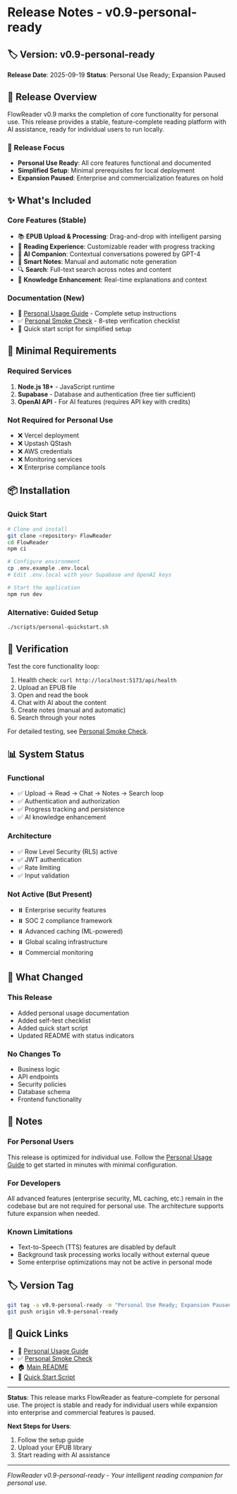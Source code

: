 # Release Notes - v0.9-personal-ready

## 🏷️ Version: v0.9-personal-ready
**Release Date**: 2025-09-19
**Status**: Personal Use Ready; Expansion Paused

## 📌 Release Overview

FlowReader v0.9 marks the completion of core functionality for personal use. This release provides a stable, feature-complete reading platform with AI assistance, ready for individual users to run locally.

### 🎯 Release Focus
- **Personal Use Ready**: All core features functional and documented
- **Simplified Setup**: Minimal prerequisites for local deployment
- **Expansion Paused**: Enterprise and commercialization features on hold

## ✨ What's Included

### Core Features (Stable)
- 📚 **EPUB Upload & Processing**: Drag-and-drop with intelligent parsing
- 📖 **Reading Experience**: Customizable reader with progress tracking
- 🤖 **AI Companion**: Contextual conversations powered by GPT-4
- 📝 **Smart Notes**: Manual and automatic note generation
- 🔍 **Search**: Full-text search across notes and content
- 🧠 **Knowledge Enhancement**: Real-time explanations and context

### Documentation (New)
- 📘 [Personal Usage Guide](./docs/personal-usage.md) - Complete setup instructions
- ✅ [Personal Smoke Check](./docs/personal-smoke-check.md) - 8-step verification checklist
- 🚀 Quick start script for simplified setup

## 🔧 Minimal Requirements

### Required Services
1. **Node.js 18+** - JavaScript runtime
2. **Supabase** - Database and authentication (free tier sufficient)
3. **OpenAI API** - For AI features (requires API key with credits)

### Not Required for Personal Use
- ❌ Vercel deployment
- ❌ Upstash QStash
- ❌ AWS credentials
- ❌ Monitoring services
- ❌ Enterprise compliance tools

## 📦 Installation

### Quick Start
```bash
# Clone and install
git clone <repository> FlowReader
cd FlowReader
npm ci

# Configure environment
cp .env.example .env.local
# Edit .env.local with your Supabase and OpenAI keys

# Start the application
npm run dev
```

### Alternative: Guided Setup
```bash
./scripts/personal-quickstart.sh
```

## 🧪 Verification

Test the core functionality loop:
1. Health check: `curl http://localhost:5173/api/health`
2. Upload an EPUB file
3. Open and read the book
4. Chat with AI about the content
5. Create notes (manual and automatic)
6. Search through your notes

For detailed testing, see [Personal Smoke Check](./docs/personal-smoke-check.md).

## 📊 System Status

### Functional
- ✅ Upload → Read → Chat → Notes → Search loop
- ✅ Authentication and authorization
- ✅ Progress tracking and persistence
- ✅ AI knowledge enhancement

### Architecture
- ✅ Row Level Security (RLS) active
- ✅ JWT authentication
- ✅ Rate limiting
- ✅ Input validation

### Not Active (But Present)
- ⏸️ Enterprise security features
- ⏸️ SOC 2 compliance framework
- ⏸️ Advanced caching (ML-powered)
- ⏸️ Global scaling infrastructure
- ⏸️ Commercial monitoring

## 🔄 What Changed

### This Release
- Added personal usage documentation
- Added self-test checklist
- Added quick start script
- Updated README with status indicators

### No Changes To
- Business logic
- API endpoints
- Security policies
- Database schema
- Frontend functionality

## 📝 Notes

### For Personal Users
This release is optimized for individual use. Follow the [Personal Usage Guide](./docs/personal-usage.md) to get started in minutes with minimal configuration.

### For Developers
All advanced features (enterprise security, ML caching, etc.) remain in the codebase but are not required for personal use. The architecture supports future expansion when needed.

### Known Limitations
- Text-to-Speech (TTS) features are disabled by default
- Background task processing works locally without external queue
- Some enterprise optimizations may not be active in personal mode

## 🏷️ Version Tag

```bash
git tag -a v0.9-personal-ready -m "Personal Use Ready; Expansion Paused"
git push origin v0.9-personal-ready
```

## 🔗 Quick Links

- 📘 [Personal Usage Guide](./docs/personal-usage.md)
- ✅ [Personal Smoke Check](./docs/personal-smoke-check.md)
- 🏠 [Main README](./README.md)
- 🚀 [Quick Start Script](./scripts/personal-quickstart.sh)

---

**Status**: This release marks FlowReader as feature-complete for personal use. The project is stable and ready for individual users while expansion into enterprise and commercial features is paused.

**Next Steps for Users**:
1. Follow the setup guide
2. Upload your EPUB library
3. Start reading with AI assistance

---

*FlowReader v0.9-personal-ready - Your intelligent reading companion for personal use.*